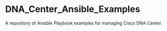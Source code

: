# DNA_Center_Ansible_Examples
A repository of Ansible Playbook examples for managing Cisco DNA Center.
